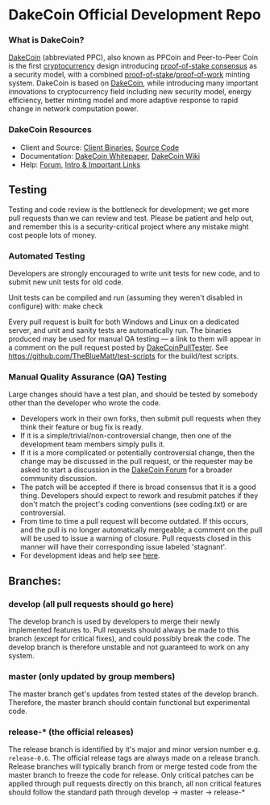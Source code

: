 
DakeCoin Official Development Repo
==================================





### What is DakeCoin?
[DakeCoin](https://DakeCoin.net) (abbreviated PPC), also known as PPCoin and Peer-to-Peer Coin is the first [cryptocurrency](https://en.wikipedia.org/wiki/Cryptocurrency) design introducing [proof-of-stake consensus](https://DakeCoin.net/assets/paper/DakeCoin-paper.pdf) as a security model, with a combined [proof-of-stake](https://DakeCoin.net/assets/paper/DakeCoin-paper.pdf)/[proof-of-work](https://en.wikipedia.org/wiki/Proof-of-work_system) minting system. DakeCoin is based on [DakeCoin](https://DakeCoin.org), while introducing many important innovations to cryptocurrency field including new security model, energy efficiency, better minting model and more adaptive response to rapid change in network computation power.

### DakeCoin Resources
* Client and Source:
[Client Binaries](https://DakeCoin.net/download),
[Source Code](https://github.com/DakeCoin/DakeCoin)
* Documentation: [DakeCoin Whitepaper](https://DakeCoin.net/whitepaper),
[DakeCoin Wiki](https://github.com/DakeCoin/DakeCoin/wiki)
* Help: 
[Forum](https://talk.DakeCoin.net),
[Intro & Important Links](https://talk.DakeCoin.net/t/what-is-DakeCoin-intro-important-links/2889)

Testing
-------

Testing and code review is the bottleneck for development; we get more pull
requests than we can review and test. Please be patient and help out, and
remember this is a security-critical project where any mistake might cost people
lots of money.

### Automated Testing

Developers are strongly encouraged to write unit tests for new code, and to
submit new unit tests for old code.

Unit tests can be compiled and run (assuming they weren't disabled in configure) with:
  make check

Every pull request is built for both Windows and Linux on a dedicated server,
and unit and sanity tests are automatically run. The binaries produced may be
used for manual QA testing — a link to them will appear in a comment on the
pull request posted by [DakeCoinPullTester](https://github.com/DakeCoinPullTester). See https://github.com/TheBlueMatt/test-scripts
for the build/test scripts.

### Manual Quality Assurance (QA) Testing

Large changes should have a test plan, and should be tested by somebody other
than the developer who wrote the code.

* Developers work in their own forks, then submit pull requests when they think their feature or bug fix is ready.
* If it is a simple/trivial/non-controversial change, then one of the development team members simply pulls it.
* If it is a more complicated or potentially controversial change, then the change may be discussed in the pull request, or the requester may be asked to start a discussion in the [DakeCoin Forum](https://talk.DakeCoin.net) for a broader community discussion. 
* The patch will be accepted if there is broad consensus that it is a good thing. Developers should expect to rework and resubmit patches if they don't match the project's coding conventions (see coding.txt) or are controversial.
* From time to time a pull request will become outdated. If this occurs, and the pull is no longer automatically mergeable; a comment on the pull will be used to issue a warning of closure.  Pull requests closed in this manner will have their corresponding issue labeled 'stagnant'.
* For development ideas and help see [here](https://talk.DakeCoin.net/c/protocol).

## Branches:

### develop (all pull requests should go here)
The develop branch is used by developers to merge their newly implemented features to.
Pull requests should always be made to this branch (except for critical fixes), and could possibly break the code.
The develop branch is therefore unstable and not guaranteed to work on any system.

### master (only updated by group members)
The master branch get's updates from tested states of the develop branch.
Therefore, the master branch should contain functional but experimental code.

### release-* (the official releases)
The release branch is identified by it's major and minor version number e.g. `release-0.6`.
The official release tags are always made on a release branch.
Release branches will typically branch from or merge tested code from the master branch to freeze the code for release.
Only critical patches can be applied through pull requests directly on this branch, all non critical features should follow the standard path through develop -> master -> release-*
